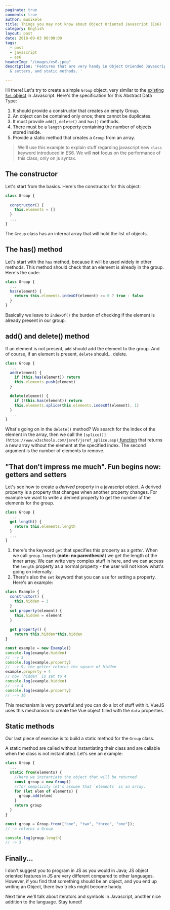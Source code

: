 ```yaml
---
paginate: true
comments: true
author: musikele
title: Things you may not know about Object Oriented Javascript (Es6)
category: English
layout: post
date: 2018-09-03 00:00:00
tags:
  - post
  - javascript
  - es6
headerImg: "/images/es6.jpeg"
description: 'Features that are very handy in Object Oriended Javascript: getters
  & setters, and static methods. '

---
```

Hi there! Let's try to create a simple `Group` object, very similar to the [existing `Set` object](https://developer.mozilla.org/it/docs/Web/JavaScript/Reference/Global_Objects/Set) in Javascript. Here's the specification for this Abstract Data Type:

1. It should provide a constructor that creates an empty Group.
2. An object can be contained only once; there cannot be duplicates.
3. It must provide `add()`, `delete()` and `has()` methods.
4. There must be a `length` property containing the number of objects stored inside.
5. Provide a static method that creates a `Group` from an array.

> We'll use this example to explain stuff regarding javascript new `class` keyword introduced in ES6. We will **not** focus on the performance of this class; only on js syntax.

## The constructor

Let's start from the basics. Here's the constructor for this object:

```javascript
class Group {
  
  constructor() {
    this.elements = []
  }
  ...
}
```

The `Group` class has an internal array that will hold the list of objects.

## The has() method

Let's start with the `has` method, because it will be used widely in other methods. This method should check that an element is already in the group. Here's the code:

```javascript
class Group {
  ...
  has(element) {
    return this.elements.indexOf(element) >= 0 ? true : false
  }
}
```

Basically we leave to `indexOf()` the burden of checking if the element is already present in our group.

## add() and delete() method

If an element is not present, `add` should add the element to the group. And of course,  if an element is present, `delete` should... delete.

```javascript
class Group {
  ...
  add(element) {
    if (this.has(element)) return
    this.elements.push(element)
  }

  delete(element) {
    if (!this.has(element)) return
    this.elements.splice(this.elements.indexOf(element), 1)        
  }
  ...
}
```

What's going on in the `delete()` method? We search for the index of the element in the array, then we call the `[splice()](https://www.w3schools.com/jsref/jsref_splice.asp)`[ function](https://www.w3schools.com/jsref/jsref_splice.asp) that returns a new array without the element at the specified index. The second argument is the number of elements to remove.

## "That don't impress me much". Fun begins now: getters and setters

Let's see how to create a _derived_ property in a javascript object. A derived property is a property that changes when another property changes. For example we want to write a derived property to get the number of the elements for the group.

```javascript
class Group {
  ...
  get length() {
    return this.elements.length
  }
  ...
}
```

1. there's the keyword `get` that specifies this property as a _getter_. When we call `group.length` (**note: no parenthesis!**) we get the length of the inner array. We can write very complex stuff in here, and we can access the `length` property as a normal property - the user will not know what's going on internally.
2. There's also the `set` keyword that you can use for setting a property. Here's an example:

```javascript
class Example {
  constructor() {
    this.hidden = 3
  }
  set property(element) {
    this.hidden = element
  }
  
  get property() {
    return this.hidden*this.hidden 
}

const example = new Example()
console.log(example.hidden)
// --> 3
console.log(example.property)
// --> 9, the getter returns the square of hidden
example.property = 4
// now `hidden` is set to 4
console.log(example.hidden)
// --> 4
console.log(example.property)
// --> 16
```

This mechanism is very powerful and you can do a lot of stuff with it. VueJS uses this mechanism to create the Vue object filled with the `data` properties.

## Static methods

Our last piece of exercise is to build a static method for the `Group` class.

A static method are called without instantiating their class and are callable when the class is not instantiated. Let's see an example:

```javascript
class Group {
  ...
  static from(elements) {
	//here we instantiate the object that will be returned
    const group = new Group()
    //for semplicity let's assume that `elements` is an array. 
	for (let elem of elements) {
      group.add(elem)
    }
    return group
  }
}

const group = Group.from(["one", "two", "three", "one"]);
// -> returns a Group 

console.log(group.length)
// -> 3
```

## Finally...

I don't suggest you to program in JS as you would in Java; JS object oriented features in JS are very different compared to other languages. However, if you find that something should be an object, and you end up writing an Object, there two tricks might become handy.

Next time we'll talk about iterators and symbols in Javascript, another nice addition to the language. Stay tuned!

